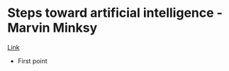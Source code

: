 # Steps toward artificial intelligence - Marvin Minksy

[Link](https://courses.csail.mit.edu/6.803/pdf/steps.pdf)

- First point